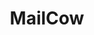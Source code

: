 ---
draft: false
title: MailCow
content:
  id: mailcow
  name: MailCow
  logo: /images/hosting-and-infrastructure/email/mailcow/logo.png
  website: https://mailcow.email/
  iframe_website: /website-iframe/hosting-and-infrastructure/email/mailcow
  dashboardImage: /images/hosting-and-infrastructure/email/mailcow/screenshot-1.jpg
  short_description: Mailcow is a mail server suite with an elegant web interface for managing domains, mailboxes, etc.
  description: "Mailcow is a Docker-based email server, based on Dovecot, Postfix and other open-source software, that provides a modern web UI for administration. The integrated UI allows administrative work on your mail server instance as well as separated domain administrator and mailbox user access. It's easy to provision and manage complex email applications."
  features:
    - title: Easy to install, setup and manage
      description: Easy to manage, MailCow supports all the latest releases of Ubuntu and Debian, provides IPv6 and IPv4 communication standards and a DKIM generator per each domain from the UI.
    - title: Fast mail client
      description: The mail client very easy to use, has API, and is fast.
    - title: Excellent support
      description: The excellent MailCow support is continuously developed and improved.
    - title: 
      description: 
  screenshots:
    - /images/hosting-and-infrastructure/email/mailcow/screenshot-1.jpg
    - /images/hosting-and-infrastructure/email/mailcow/screenshot-2.jpg
---